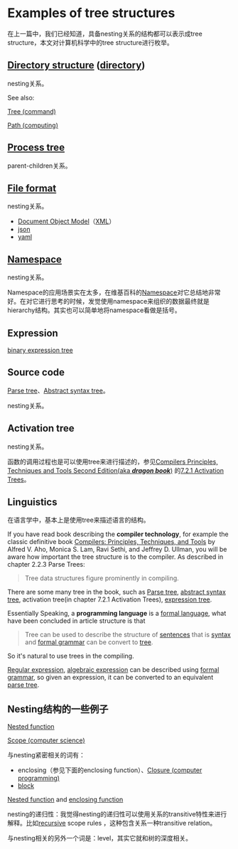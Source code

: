 # Examples of tree structures

在上一篇中，我们已经知道，具备nesting关系的结构都可以表示成tree structure，本文对计算机科学中的tree structure进行枚举。

## [Directory structure](https://en.wikipedia.org/wiki/Directory_structure) ([directory](https://en.wikipedia.org/wiki/Directory_(computing)))

nesting关系。

See also: 

[Tree (command)](https://en.wikipedia.org/wiki/Tree_(command))

[Path (computing)](https://en.wikipedia.org/wiki/Path_(computing))

## [Process tree](https://en.wikipedia.org/wiki/Pstree)

parent-children关系。

## [File format](https://en.wikipedia.org/wiki/File_format)

nesting关系。

- [Document Object Model](https://en.wikipedia.org/wiki/Document_Object_Model)（[XML](https://en.wikipedia.org/wiki/XML)）
- [json](https://en.wikipedia.org/wiki/JSON)
- [yaml](https://en.wikipedia.org/wiki/YAML)

## [Namespace](https://en.wikipedia.org/wiki/Namespace)

nesting关系。

Namespace的应用场景实在太多，在维基百科的[Namespace](https://en.wikipedia.org/wiki/Namespace)对它总结地非常好。在对它进行思考的时候，发觉使用namespace来组织的数据最终就是hierarchy结构。其实也可以简单地将namespace看做是括号。

## Expression

[binary expression tree](https://en.wikipedia.org/wiki/Binary_expression_tree)

## Source code

[Parse tree](https://en.wikipedia.org/wiki/Parse_tree)、[Abstract syntax tree](https://en.wikipedia.org/wiki/Abstract_syntax_tree)。

nesting关系。

## Activation tree

nesting关系。

函数的调用过程也是可以使用tree来进行描述的，参见[Compilers Principles, Techniques and Tools Second Edition(aka ***dragon book***)](https://en.wikipedia.org/wiki/Compilers:_Principles,_Techniques,_and_Tools) 的[7.2.1 Activation Trees](https://dengking.github.io/compiler-principle/Chapter-7-Run-Time-Environments/7.2-Stack-Allocation-of-Space/#721-activation-trees)。



## Linguistics

在语言学中，基本上是使用tree来描述语言的结构。

If you have read book describing the **compiler technology**, for example the classic definitive book [Compilers: Principles, Techniques, and Tools](https://en.wikipedia.org/wiki/Compilers:_Principles,_Techniques,_and_Tools) by Alfred V. Aho, Monica S. Lam, Ravi Sethi, and Jeffrey D. Ullman, you will be aware how important the tree structure is to the compiler. As described in chapter 2.2.3 Parse Trees:

> Tree data structures figure prominently in compiling.

There are some many tree in the book, such as [Parse tree](https://en.wikipedia.org/wiki/Parse_tree), [abstract syntax tree](https://en.wikipedia.org/wiki/Abstract_syntax_tree), activation tree(in chapter 7.2.1 Activation Trees), [expression tree](https://en.wikipedia.org/wiki/Binary_expression_tree).

Essentially Speaking, a **programming language** is a [formal language](https://en.wikipedia.org/wiki/Formal_language), what have been concluded in article structure is that 

>  Tree can be used to describe the structure of [sentences](https://en.wikipedia.org/wiki/Sentence_(linguistics)) that is  [syntax](https://en.wikipedia.org/wiki/Syntax) and  [formal grammar](https://en.wikipedia.org/wiki/Formal_grammar) can be convert to [tree](https://en.wikipedia.org/wiki/Tree_(data_structure)).

So it's natural to use trees in the compiling.

[Regular expression](https://en.wikipedia.org/wiki/Regular_expression), [algebraic expression](https://en.wikipedia.org/wiki/Algebraic_expression) can be described using  [formal grammar](https://en.wikipedia.org/wiki/Formal_grammar), so given an expression, it can be converted to an equivalent  [parse tree](https://en.wikipedia.org/wiki/Parse_tree).



## Nesting结构的一些例子

[Nested function](https://en.wikipedia.org/wiki/Nested_function)

[Scope (computer science)](https://en.wikipedia.org/wiki/Scope_(computer_science))

与nesting紧密相关的词有：

- enclosing（参见下面的enclosing function）、[Closure (computer programming)](https://en.wikipedia.org/wiki/Closure_(computer_programming))
- [block](https://en.wikipedia.org/wiki/Block_(programming))

[Nested function](https://en.wikipedia.org/wiki/Nested_function) and [enclosing function](https://en.wikipedia.org/wiki/Nested_function)



nesting的递归性：我觉得nesting的递归性可以使用关系的transitive特性来进行解释。比如[recursive](https://en.wikipedia.org/wiki/Scope_(programming)) scope rules ，这种包含关系一种transitive relation。   


与nesting相关的另外一个词是：level，其实它就和树的深度相关。

